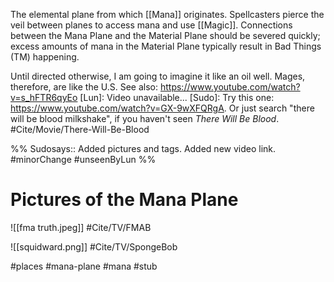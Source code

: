 The elemental plane from which [[Mana]] originates. Spellcasters pierce the veil between planes to access mana and use [[Magic]]. Connections between the Mana Plane and the Material Plane should be severed quickly; excess amounts of mana in the Material Plane typically result in Bad Things (TM) happening.

Until directed otherwise, I am going to imagine it like an oil well. Mages, therefore, are like the U.S. See also: https://www.youtube.com/watch?v=s_hFTR6qyEo
	[Lun]: Video unavailable...
	[Sudo]: Try this one: https://www.youtube.com/watch?v=GX-9wXFQRgA. Or just search "there will be blood milkshake", if you haven't seen *There Will Be Blood*.
#Cite/Movie/There-Will-Be-Blood

%%
Sudosays:: Added pictures and tags. Added new video link.
#minorChange #unseenByLun 
%%

# Pictures of the Mana Plane
![[fma truth.jpeg]]
#Cite/TV/FMAB 

![[squidward.png]]
#Cite/TV/SpongeBob

#places #mana-plane #mana #stub 